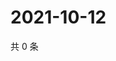 # 2021-10-12

共 0 条

<!-- BEGIN WEIBO -->
<!-- 最后更新时间 Tue Oct 12 2021 04:14:27 GMT+0800 (China Standard Time) -->

<!-- END WEIBO -->
